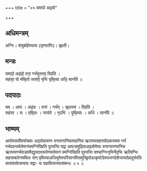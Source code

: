 +++
title = "०५ यमापो अद्रयो"

+++
## अधिमन्त्रम्
अग्निः। शंयुर्बार्हस्पत्यः (तृणपाणिः)। बृहती।

## मन्त्रः
यमापो॒ अद्र॑यो॒ वना॒ गर्भ॑मृ॒तस्य॒ पिप्र॑ति ।  
सह॑सा॒ यो म॑थि॒तो जाय॑ते॒ नृभिः॑ पृथि॒व्या अधि॒ सान॑वि ॥

## पदपाठः
यम् । आपः॑ । अद्र॑यः । वना॑ । गर्भ॑म् । ऋ॒तस्य॑ । पिप्र॑ति ।  
सह॑सा । यः । म॒थि॒तः । जाय॑ते । नृऽभिः॑ । पृ॒थि॒व्याः । अधि॑ । सान॑वि ॥

## भाष्यम्
आपोवसतीवर्याख्याः अद्रयोग्रावाणः वनावनानिकाष्ठानिच ऋतस्ययज्ञस्योदकस्यवा गर्भं गर्भवदन्तर्वर्तमानंयमग्निंपिप्रति पूरयन्ति यद्वा आपःसमुद्रियाअद्रयोमेघाः वनान्यरण्यानिच ऋतस्यगर्भंवाडववैद्युतदावरूपेणवर्तमानं यमग्निंपिप्रति पूरयन्ति यश्चाग्निःनृभिर्नेतृभिः ऋत्विग्भिः सहसाबलेनमथितः सन् पृथिव्याअधिभूमेरुपरिसानविसमुच्छ्रितेउत्कृष्टेदेवयजनदेशेजायतेप्रादुर्भवति सत्वंवंस्वेत्यन्वयः यद्वा- यः पप्रावित्यनयासंबन्धः ॥ ५ ॥